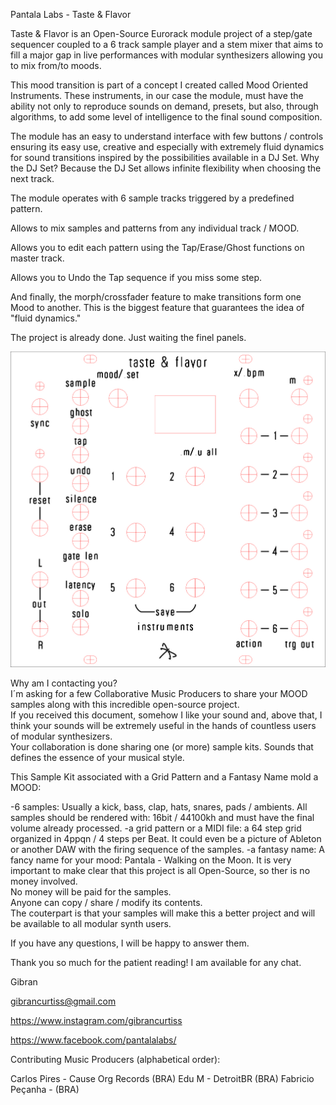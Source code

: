 Pantala Labs - Taste & Flavor

Taste & Flavor is an Open-Source Eurorack module project of a step/gate sequencer coupled to a 6 track sample player and a stem mixer that aims to fill a major gap in live performances with modular synthesizers allowing you to mix from/to moods.<br>

This mood transition is part of a concept I created called Mood Oriented Instruments. These instruments, in our case the module, must have the ability not only to reproduce sounds on demand, presets, but also, through algorithms, to add some level of intelligence to the final sound composition.<br>

The module has an easy to understand interface with few buttons / controls ensuring its easy use, creative and especially with extremely fluid dynamics for sound transitions inspired by the possibilities available in a DJ Set. Why the DJ Set? Because the DJ Set allows infinite flexibility when choosing the next track.<br>

The module operates with 6 sample tracks triggered by a predefined pattern.<br>

Allows to mix samples and patterns from any individual track / MOOD.<br>

Allows you to edit each pattern using the Tap/Erase/Ghost functions on master track.<br>

Allows you to Undo the Tap sequence if you miss some step.<br>

And finally, the morph/crossfader feature to make transitions form one Mood to another. This is the biggest feature that guarantees the idea of "fluid dynamics."<br>

The project is already done. Just waiting the finel panels.<br>

<img width="600" src="images/painel taste and flavor.jpg"></img>
<br>

Why am I contacting you?<br>
I´m asking for a few Collaborative Music Producers to share your MOOD samples along with this incredible open-source project.<br>
If you received this document, somehow I like your sound and, above that, I think your sounds will be extremely useful in the hands of countless users of modular synthesizers.<br>
Your collaboration is done sharing one (or more) sample kits. Sounds that defines the essence of your musical style.<br>

This Sample Kit associated with a Grid Pattern and a Fantasy Name mold a MOOD:

-6 samples: Usually  a kick, bass, clap, hats, snares, pads / ambients. All samples should be rendered with: 16bit / 44100kh and must have the final volume already processed.
-a grid pattern or a MIDI file: a 64 step grid organized in 4ppqn / 4 steps per Beat. It could even be a picture of Ableton or another DAW with the firing sequence of the samples.
-a fantasy name: A fancy name for your mood: Pantala - Walking on the Moon.
It is very important to make clear that this project is all Open-Source, so ther is no money involved.<br>
No money will be paid for the samples.<br>
Anyone can copy / share / modify its contents.<br>
The couterpart is that your samples will make this a better project and will be available to all modular synth users.

If you have any questions, I will be happy to answer them.

Thank you so much for the patient reading! I am available for any chat.

Gibran

gibrancurtiss@gmail.com

https://www.instagram.com/gibrancurtiss

https://www.facebook.com/pantalalabs/

Contributing Music Producers (alphabetical order):

Carlos Pires - Cause Org Records (BRA)
Edu M - DetroitBR (BRA)
Fabricio Peçanha - (BRA)
